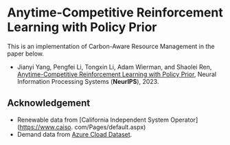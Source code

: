 # Anytime-Competitive Reinforcement Learning with Policy Prior


This is an implementation of Carbon-Aware Resource Management in the paper below.
* Jianyi Yang, Pengfei Li, Tongxin Li, Adam Wierman, and Shaolei Ren, [Anytime-Competitive Reinforcement Learning with Policy Prior](https://arxiv.org/abs/2311.01568), Neural Information Processing
Systems (**NeurIPS**), 2023. 


## Acknowledgement
* Renewable data from [California Independent System Operator](https://www.caiso. com/Pages/default.aspx) 
* Demand data from [Azure Cload Dataset](https://github.com/Azure/AzurePublicDataset).
